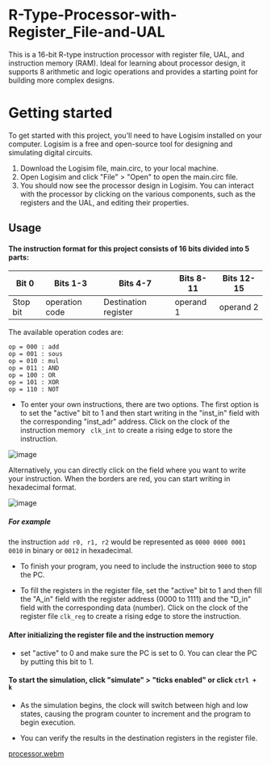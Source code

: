 # R-Type-Processor-with-Register_File-and-UAL
This is a 16-bit R-type instruction processor with register file, UAL, and instruction memory (RAM). Ideal for learning about processor design, it supports 8 arithmetic and logic operations and provides a starting point for building more complex designs.
# Getting started 
To get started with this project, you'll need to have Logisim installed on your computer. Logisim is a free and open-source tool for designing and simulating digital circuits.
1.  Download the Logisim file, main.circ, to your local machine.
2.  Open Logisim and click "File" > "Open" to open the main.circ file.
3.  You should now see the processor design in Logisim. You can interact with the processor by clicking on the various components, such as the registers and the UAL, and editing their properties.
## Usage
#### The instruction format for this project consists of 16 bits divided into 5 parts:
Bit 0 | Bits 1-3 | Bits 4-7 | Bits 8-11 | Bits 12-15 
--- | --- | --- | --- |--- 
Stop bit | operation code | Destination register |  operand 1 |  operand 2

The available operation codes are:

    op = 000 : add
    op = 001 : sous
    op = 010 : mul
    op = 011 : AND
    op = 100 : OR
    op = 101 : XOR
    op = 110 : NOT

- To enter your own instructions, there are two options. 
The first option is to set the "active" bit to 1 and then start writing in the "inst_in" field with the corresponding "inst_adr" address. Click on the clock of the instruction memory ``` clk_int``` to create a rising edge to store the instruction.


![image](https://github.com/wardiaMimi/R-Type-Processor-with-Register_File-and-UAL/assets/91344458/0735268c-3b6f-4c9b-b8ad-5a7bb0939161)

Alternatively, you can directly click on the field where you want to write your instruction. When the borders are red, you can start writing in hexadecimal format.

![image](https://github.com/wardiaMimi/R-Type-Processor-with-Register_File-and-UAL/assets/91344458/43e557d7-4ac8-493a-a798-2955472ec82c)

##### For example
the instruction ```add r0, r1, r2``` would be represented as ```0000 0000 0001 0010``` in binary or ```0012``` in hexadecimal.

- To finish your program, you need to include the instruction ```9000``` to stop the PC.

- To fill the registers in the register file, set the "active" bit to 1 and then fill the "A_in" field with the register address (0000 to 1111) and the "D_in" field with the corresponding data (number). Click on the clock of the register file ```clk_reg``` to create a rising edge to store the instruction.
#### After initializing the register file and the instruction memory
- set "active" to 0 and make sure the PC is set to 0. You can clear the PC by putting this bit to 1.

#### To start the simulation, click  "simulate" > "ticks enabled" or click ```ctrl + k```
- As the simulation begins, the clock will switch between high and low states, causing the program counter to increment and the program to begin execution.

- You can verify the results in the destination registers in the register file.

[processor.webm](https://github.com/wardiaMimi/R-Type-Processor-with-Register_File-and-UAL/assets/91344458/001b0b36-8a6e-48f2-b8d4-e26812aad265)


